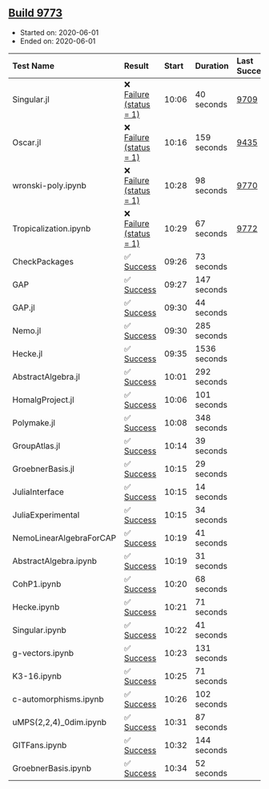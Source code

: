 ## [Build 9773](https://oscarci.mathematik.uni-kl.de/job/oscar/9773/)

* Started on: 2020-06-01
* Ended on: 2020-06-01

| Test Name    | Result | Start | Duration | Last Success | First Failure |
|:-------------|:-------|:------|:---------|:-------------|:--------------|
| Singular.jl | ❌ [Failure (status = 1)](https://oscarci.mathematik.uni-kl.de/job/oscar/9773/artifact/logs/build-9773/Singular.jl.log) | 10:06 | 40 seconds | [9709](https://oscarci.mathematik.uni-kl.de/job/oscar/9709/) | [9710](https://oscarci.mathematik.uni-kl.de/job/oscar/9710/) |
| Oscar.jl | ❌ [Failure (status = 1)](https://oscarci.mathematik.uni-kl.de/job/oscar/9773/artifact/logs/build-9773/Oscar.jl.log) | 10:16 | 159 seconds | [9435](https://oscarci.mathematik.uni-kl.de/job/oscar/9435/) | [9436](https://oscarci.mathematik.uni-kl.de/job/oscar/9436/) |
| wronski-poly.ipynb | ❌ [Failure (status = 1)](https://oscarci.mathematik.uni-kl.de/job/oscar/9773/artifact/logs/build-9773/wronski-poly.ipynb.log) | 10:28 | 98 seconds | [9770](https://oscarci.mathematik.uni-kl.de/job/oscar/9770/) | [9771](https://oscarci.mathematik.uni-kl.de/job/oscar/9771/) |
| Tropicalization.ipynb | ❌ [Failure (status = 1)](https://oscarci.mathematik.uni-kl.de/job/oscar/9773/artifact/logs/build-9773/Tropicalization.ipynb.log) | 10:29 | 67 seconds | [9772](https://oscarci.mathematik.uni-kl.de/job/oscar/9772/) | [9773](https://oscarci.mathematik.uni-kl.de/job/oscar/9773/) |
| CheckPackages | ✅ [Success](https://oscarci.mathematik.uni-kl.de/job/oscar/9773/artifact/logs/build-9773/CheckPackages.log) | 09:26 | 73 seconds |  |  |
| GAP | ✅ [Success](https://oscarci.mathematik.uni-kl.de/job/oscar/9773/artifact/logs/build-9773/GAP.log) | 09:27 | 147 seconds |  |  |
| GAP.jl | ✅ [Success](https://oscarci.mathematik.uni-kl.de/job/oscar/9773/artifact/logs/build-9773/GAP.jl.log) | 09:30 | 44 seconds |  |  |
| Nemo.jl | ✅ [Success](https://oscarci.mathematik.uni-kl.de/job/oscar/9773/artifact/logs/build-9773/Nemo.jl.log) | 09:30 | 285 seconds |  |  |
| Hecke.jl | ✅ [Success](https://oscarci.mathematik.uni-kl.de/job/oscar/9773/artifact/logs/build-9773/Hecke.jl.log) | 09:35 | 1536 seconds |  |  |
| AbstractAlgebra.jl | ✅ [Success](https://oscarci.mathematik.uni-kl.de/job/oscar/9773/artifact/logs/build-9773/AbstractAlgebra.jl.log) | 10:01 | 292 seconds |  |  |
| HomalgProject.jl | ✅ [Success](https://oscarci.mathematik.uni-kl.de/job/oscar/9773/artifact/logs/build-9773/HomalgProject.jl.log) | 10:06 | 101 seconds |  |  |
| Polymake.jl | ✅ [Success](https://oscarci.mathematik.uni-kl.de/job/oscar/9773/artifact/logs/build-9773/Polymake.jl.log) | 10:08 | 348 seconds |  |  |
| GroupAtlas.jl | ✅ [Success](https://oscarci.mathematik.uni-kl.de/job/oscar/9773/artifact/logs/build-9773/GroupAtlas.jl.log) | 10:14 | 39 seconds |  |  |
| GroebnerBasis.jl | ✅ [Success](https://oscarci.mathematik.uni-kl.de/job/oscar/9773/artifact/logs/build-9773/GroebnerBasis.jl.log) | 10:15 | 29 seconds |  |  |
| JuliaInterface | ✅ [Success](https://oscarci.mathematik.uni-kl.de/job/oscar/9773/artifact/logs/build-9773/JuliaInterface.log) | 10:15 | 14 seconds |  |  |
| JuliaExperimental | ✅ [Success](https://oscarci.mathematik.uni-kl.de/job/oscar/9773/artifact/logs/build-9773/JuliaExperimental.log) | 10:15 | 34 seconds |  |  |
| NemoLinearAlgebraForCAP | ✅ [Success](https://oscarci.mathematik.uni-kl.de/job/oscar/9773/artifact/logs/build-9773/NemoLinearAlgebraForCAP.log) | 10:19 | 41 seconds |  |  |
| AbstractAlgebra.ipynb | ✅ [Success](https://oscarci.mathematik.uni-kl.de/job/oscar/9773/artifact/logs/build-9773/AbstractAlgebra.ipynb.log) | 10:19 | 31 seconds |  |  |
| CohP1.ipynb | ✅ [Success](https://oscarci.mathematik.uni-kl.de/job/oscar/9773/artifact/logs/build-9773/CohP1.ipynb.log) | 10:20 | 68 seconds |  |  |
| Hecke.ipynb | ✅ [Success](https://oscarci.mathematik.uni-kl.de/job/oscar/9773/artifact/logs/build-9773/Hecke.ipynb.log) | 10:21 | 71 seconds |  |  |
| Singular.ipynb | ✅ [Success](https://oscarci.mathematik.uni-kl.de/job/oscar/9773/artifact/logs/build-9773/Singular.ipynb.log) | 10:22 | 41 seconds |  |  |
| g-vectors.ipynb | ✅ [Success](https://oscarci.mathematik.uni-kl.de/job/oscar/9773/artifact/logs/build-9773/g-vectors.ipynb.log) | 10:23 | 131 seconds |  |  |
| K3-16.ipynb | ✅ [Success](https://oscarci.mathematik.uni-kl.de/job/oscar/9773/artifact/logs/build-9773/K3-16.ipynb.log) | 10:25 | 71 seconds |  |  |
| c-automorphisms.ipynb | ✅ [Success](https://oscarci.mathematik.uni-kl.de/job/oscar/9773/artifact/logs/build-9773/c-automorphisms.ipynb.log) | 10:26 | 102 seconds |  |  |
| uMPS(2,2,4)_0dim.ipynb | ✅ [Success](https://oscarci.mathematik.uni-kl.de/job/oscar/9773/artifact/logs/build-9773/uMPS-2-2-4-_0dim.ipynb.log) | 10:31 | 87 seconds |  |  |
| GITFans.ipynb | ✅ [Success](https://oscarci.mathematik.uni-kl.de/job/oscar/9773/artifact/logs/build-9773/GITFans.ipynb.log) | 10:32 | 144 seconds |  |  |
| GroebnerBasis.ipynb | ✅ [Success](https://oscarci.mathematik.uni-kl.de/job/oscar/9773/artifact/logs/build-9773/GroebnerBasis.ipynb.log) | 10:34 | 52 seconds |  |  |
